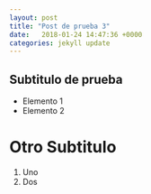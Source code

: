 ```yaml
---
layout: post
title: "Post de prueba 3"
date:   2018-01-24 14:47:36 +0000
categories: jekyll update
---
```

## Subtitulo de prueba
* Elemento 1
* Elemento 2

# Otro Subtitulo
1. Uno
2. Dos